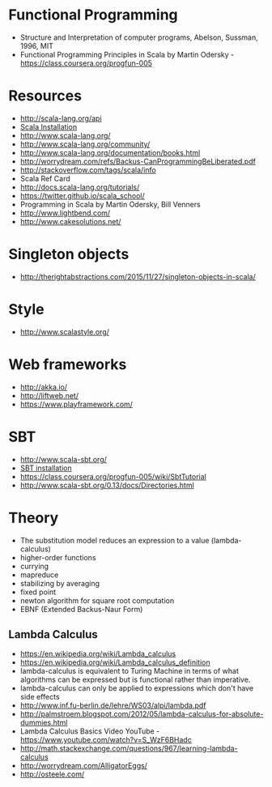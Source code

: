 # Functional Programming
- Structure and Interpretation of computer programs, Abelson, Sussman, 1996, MIT
- Functional Programming Principles in Scala by Martin Odersky - https://class.coursera.org/progfun-005

# Resources
- http://scala-lang.org/api
- [Scala Installation](http://www.scala-lang.org/download/install.html)
- http://www.scala-lang.org/
- http://www.scala-lang.org/community/
- http://www.scala-lang.org/documentation/books.html
- http://worrydream.com/refs/Backus-CanProgrammingBeLiberated.pdf
- http://stackoverflow.com/tags/scala/info
- Scala Ref Card
- http://docs.scala-lang.org/tutorials/
- https://twitter.github.io/scala_school/
- Programming in Scala by Martin Odersky, Bill Venners
- http://www.lightbend.com/
- http://www.cakesolutions.net/

# Singleton objects
- http://therightabstractions.com/2015/11/27/singleton-objects-in-scala/

# Style
- http://www.scalastyle.org/

# Web frameworks
- http://akka.io/
- http://liftweb.net/
- https://www.playframework.com/

# SBT
- http://www.scala-sbt.org/
- [SBT installation](http://www.scala-sbt.org/0.13/docs/Manual-Installation.html)
- https://class.coursera.org/progfun-005/wiki/SbtTutorial
- http://www.scala-sbt.org/0.13/docs/Directories.html

# Theory
- The substitution model reduces an expression to a value (lambda-calculus)
- higher-order functions
- currying
- mapreduce
- stabilizing by averaging
- fixed point
- newton algorithm for square root computation
- EBNF (Extended Backus-Naur Form)

## Lambda Calculus
- https://en.wikipedia.org/wiki/Lambda_calculus
- https://en.wikipedia.org/wiki/Lambda_calculus_definition
- lambda-calculus is equivalent to Turing Machine in terms of what algorithms can be expressed but is functional rather than imperative.
- lambda-calculus can only be applied to expressions which don't have side effects
- http://www.inf.fu-berlin.de/lehre/WS03/alpi/lambda.pdf
- http://palmstroem.blogspot.com/2012/05/lambda-calculus-for-absolute-dummies.html
- Lambda Calculus Basics Video YouTube - https://www.youtube.com/watch?v=S_WzF6BHadc
- http://math.stackexchange.com/questions/967/learning-lambda-calculus
- http://worrydream.com/AlligatorEggs/
- http://osteele.com/

